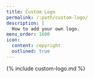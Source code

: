 ```yaml
---
title: Custom Logo
permalink: /:path/custom-logo/
description: |
  How to add your own logo.
menu_order: 1600
icon:
  content: copyright
  outlined: true
---
```


{% include custom-logo.md %}

